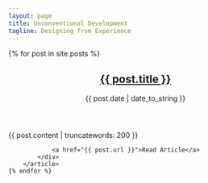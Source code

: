 ```yaml
---
layout: page
title: Unconventional Development
tagline: Designing from Experience
---
```


<div class="posts">
    {% for post in site.posts %}
        <article class="post">
            <header>
                <h2><a href="{{ post.url }}">{{ post.title }}</a></h2>
                <span>{{ post.date | date_to_string }}</span>
            </header>
            <div class="excerpt">
                {{ post.content | truncatewords: 200 }}

                <a href="{{ post.url }}">Read Article</a>
            </div>
        </article>
    {% endfor %}
</div>